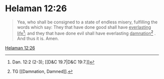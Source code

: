 # Helaman 12:26

> Yea, who shall be consigned to a state of endless misery, fulfilling the words which say: They that have done good shall have <u>everlasting life</u>[^a]; and they that have done evil shall have everlasting <u>damnation</u>[^b] . And thus it is. Amen.

[Helaman 12:26](https://www.churchofjesuschrist.org/study/scriptures/bofm/hel/12?lang=eng&id=p26#p26)


[^a]: Dan. 12:2 (2-3); [[D&C 19.7|D&C 19:7.]]
[^b]: TG [[Damnation, Damned]].
